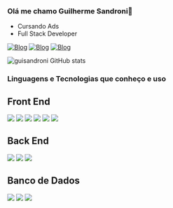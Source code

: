 ### Olá me chamo Guilherme Sandroni👋
* Cursando Ads 
* Full Stack Developer


[![Blog](https://img.shields.io/badge/Gmail-D14836?style=for-the-badge&logo=gmail&logoColor=white)](gui.sandroni@gmail.com)
[![Blog](https://img.shields.io/badge/WhatsApp-25D366?style=for-the-badge&logo=whatsapp&logoColor=white)](15996782921)
[![Blog](https://img.shields.io/badge/LinkedIn-0077B5?style=for-the-badge&logo=linkedin&logoColor=white)](https://www.linkedin.com/in/guisandroni/)


![guisandroni GitHub stats](https://github-readme-stats.vercel.app/api?username=guisandroni&show_icons=true&theme=tokyonight)
<br>
### Linguagens e Tecnologias que conheço e uso

## Front End

<div style="display: inline_block">

<img src="https://img.shields.io/badge/React-20232A?style=for-the-badge&logo=react&logoColor=61DAFB">
<img src="https://img.shields.io/badge/HTML5-E34F26?style=for-the-badge&logo=html5&logoColor=white">

<img src="https://img.shields.io/badge/CSS3-1572B6?style=for-the-badge&logo=css3&logoColor=white">
  <img src="https://img.shields.io/badge/TypeScript-007ACC?style=for-the-badge&logo=typescript&logoColor=white">
  <img src="https://img.shields.io/badge/React_Native-20232A?style=for-the-badge&logo=react&logoColor=61DAFB">
<img src="https://img.shields.io/badge/Bootstrap-563D7C?style=for-the-badge&logo=bootstrap&logoColor=white">

</div>

## Back End
<div style="display: inline_block">
  <img src="https://img.shields.io/badge/Node.js-43853D?style=for-the-badge&logo=node.js&logoColor=white">

<img src="https://img.shields.io/badge/Java-ED8B00?style=for-the-badge&logo=openjdk&logoColor=white">


<img src="https://img.shields.io/badge/C-00599C?style=for-the-badge&logo=c&logoColor=white">

</div>

## Banco de Dados

<div style="display: inline_block">
<img src="https://img.shields.io/badge/Oracle-F80000?style=for-the-badge&logo=Oracle&logoColor=white">

<img src="https://img.shields.io/badge/SQLite-07405E?style=for-the-badge&logo=sqlite&logoColor=white">

<img src="https://img.shields.io/badge/MySQL-005C84?style=for-the-badge&logo=mysql&logoColor=white">

</div>
<br>
